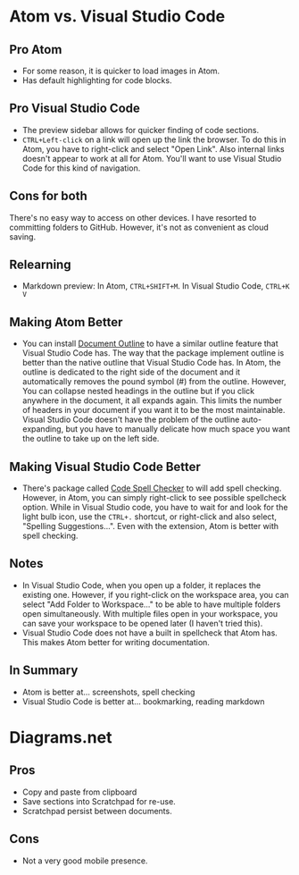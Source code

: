 # Atom vs. Visual Studio Code
## Pro Atom
* For some reason, it is quicker to load images in Atom.
* Has default highlighting for code blocks.

## Pro Visual Studio Code
* The preview sidebar allows for quicker finding of code sections.
* `CTRL+Left-click` on a link will open up the link the browser. To do this in Atom, you have to right-click and select "Open Link". Also internal links doesn't appear to work at all for Atom. You'll want to use Visual Studio Code for this kind of navigation.

## Cons for both
There's no easy way to access on other devices. I have resorted to committing folders to GitHub. However, it's not as convenient as cloud saving.

## Relearning
* Markdown preview: In Atom, `CTRL+SHIFT+M`. In Visual Studio Code, `CTRL+K V`

## Making Atom Better
* You can install [Document Outline](https://atom.io/packages/document-outline) to have a similar outline feature that Visual Studio Code has. The way that the package implement outline is better than the native outline that Visual Studio Code has. In Atom, the outline is dedicated to the right side of the document and it automatically removes the pound symbol (#) from the outline. However, You can collapse nested headings in the outline but if you click anywhere in the document, it all expands again. This limits the number of headers in your document if you want it to be the most maintainable. Visual Studio Code doesn't have the problem of the outline auto-expanding, but you have to manually delicate how much space you want the outline to take up on the left side.

## Making Visual Studio Code Better
* There's package called [Code Spell Checker](https://marketplace.visualstudio.com/items?itemName=streetsidesoftware.code-spell-checker) to will add spell checking. However, in Atom, you can simply right-click to see possible spellcheck option. While in Visual Studio code, you have to wait for and look for the light bulb icon, use the `CTRL+.` shortcut, or right-click and also select, "Spelling Suggestions...". Even with the extension, Atom is better with spell checking.

## Notes
* In Visual Studio Code, when you open up a folder, it replaces the existing one. However, if you right-click on the workspace area, you can select "Add Folder to Workspace..." to be able to have multiple folders open simultaneously. With multiple files open in your workspace, you can save your workspace to be opened later (I haven't tried this).
* Visual Studio Code does not have a built in spellcheck that Atom has. This makes Atom better for writing documentation.

## In Summary
* Atom is better at... screenshots, spell checking
* Visual Studio Code is better at... bookmarking, reading markdown

# Diagrams.net
## Pros
* Copy and paste from clipboard
* Save sections into Scratchpad for re-use.
* Scratchpad persist between documents.

## Cons
* Not a very good mobile presence.
